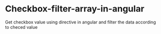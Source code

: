 # Checkbox-filter-array-in-angular

Get checkbox value using directive in angular and filter the data according to checed value

